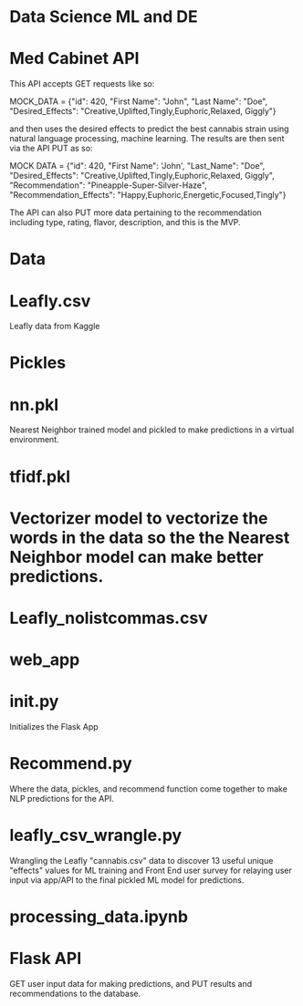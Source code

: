 # Data Science ML and DE

# Med Cabinet API

This API accepts GET requests like so:

MOCK_DATA = {"id": 420, 
            "First Name": "John", 
            "Last Name": "Doe", 
            "Desired_Effects": "Creative,Uplifted,Tingly,Euphoric,Relaxed, 
            Giggly"}

and then uses the desired effects to predict the best cannabis strain using natural language processing, machine learning. The results are then sent via the API PUT as so:

MOCK DATA = {"id": 420,
             "First Name": 'John',
             "Last_Name": "Doe",
             "Desired_Effects": "Creative,Uplifted,Tingly,Euphoric,Relaxed, Giggly",
             "Recommendation": "Pineapple-Super-Silver-Haze",
             "Recommendation_Effects": "Happy,Euphoric,Energetic,Focused,Tingly"}

The API can also PUT more data pertaining to the recommendation including type, rating, flavor, description, and this is the MVP.


# Data


# Leafly.csv


Leafly data from Kaggle



# Pickles

# nn.pkl

Nearest Neighbor trained model and pickled to make predictions in a virtual environment.

# tfidf.pkl

Vectorizer model to vectorize the words in the data so the the Nearest Neighbor model can make better predictions.
=======

# Leafly_nolistcommas.csv



# web_app

# __init__.py

Initializes the Flask App

# Recommend.py


Where the data, pickles, and recommend function come together to make NLP predictions for the API.


# leafly_csv_wrangle.py

Wrangling the Leafly "cannabis.csv" data to discover 13 useful unique "effects" values for ML training and Front End user survey for relaying user input via app/API to the final pickled ML model for predictions.



# processing_data.ipynb


# Flask API

GET user input data for making predictions, and PUT results and recommendations to the database.
